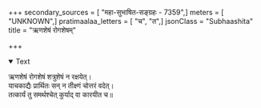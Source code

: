 +++
secondary_sources = [ "महा-सुभाषित-सङ्ग्रहः - 7359",]
meters = [ "UNKNOWN",]
pratimaalaa_letters = [ "च", "त",]
jsonClass = "Subhaashita"
title = "ऋणशेषं रोगशेषम्"

+++

<details open><summary>Text</summary>

ऋणशेषं रोगशेषं शत्रुशेषं न रक्षयेत्।  
याचकाद्यैः प्रार्थितः सन् न तीक्ष्णं चोत्तरं वदेत्।  
तत्कार्यं तु समर्थश्चेत् कुर्याद् वा कारयीत च॥
</details>
